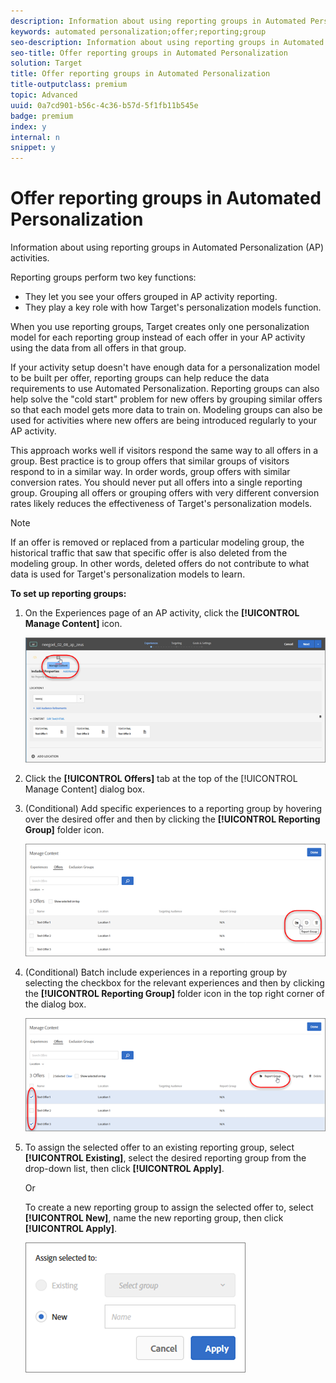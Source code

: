 ```yaml
---
description: Information about using reporting groups in Automated Personalization (AP) activities.
keywords: automated personalization;offer;reporting;group
seo-description: Information about using reporting groups in Automated Personalization (AP) activities.
seo-title: Offer reporting groups in Automated Personalization
solution: Target
title: Offer reporting groups in Automated Personalization
title-outputclass: premium
topic: Advanced
uuid: 0a7cd901-b56c-4c36-b57d-5f1fb11b545e
badge: premium
index: y
internal: n
snippet: y
---
```


# Offer reporting groups in Automated Personalization

Information about using reporting groups in Automated Personalization (AP) activities.

Reporting groups perform two key functions:

* They let you see your offers grouped in AP activity reporting. 
* They play a key role with how Target's personalization models function.

When you use reporting groups, Target creates only one personalization model for each reporting group instead of each offer in your AP activity using the data from all offers in that group.

If your activity setup doesn't have enough data for a personalization model to be built per offer, reporting groups can help reduce the data requirements to use Automated Personalization. Reporting groups can also help solve the "cold start" problem for new offers by grouping similar offers so that each model gets more data to train on. Modeling groups can also be used for activities where new offers are being introduced regularly to your AP activity.

This approach works well if visitors respond the same way to all offers in a group. Best practice is to group offers that similar groups of visitors respond to in a similar way. In order words, group offers with similar conversion rates. You should never put all offers into a single reporting group. Grouping all offers or grouping offers with very different conversion rates likely reduces the effectiveness of Target's personalization models.

>[!NOTE]
>
>If an offer is removed or replaced from a particular modeling group, the historical traffic that saw that specific offer is also deleted from the modeling group. In other words, deleted offers do not contribute to what data is used for Target's personalization models to learn.

**To set up reporting groups:**

1. On the Experiences page of an AP activity, click the **[!UICONTROL Manage Content]** icon.

   ![](assets/ap_manage_content.png)

1. Click the **[!UICONTROL Offers]** tab at the top of the [!UICONTROL Manage Content] dialog box. 
1. (Conditional) Add specific experiences to a reporting group by hovering over the desired offer and then by clicking the **[!UICONTROL Reporting Group]** folder icon.

   ![](assets/ap_manage_content_2.png)

1. (Conditional) Batch include experiences in a reporting group by selecting the checkbox for the relevant experiences and then by clicking the **[!UICONTROL Reporting Group]** folder icon in the top right corner of the dialog box.

   ![](assets/ap_reporting_groups.png)

1. To assign the selected offer to an existing reporting group, select **[!UICONTROL Existing]**, select the desired reporting group from the drop-down list, then click **[!UICONTROL Apply]**.

   Or

   To create a new reporting group to assign the selected offer to, select **[!UICONTROL New]**, name the new reporting group, then click **[!UICONTROL Apply]**.

   ![](assets/ap_manage_content_3.png)

